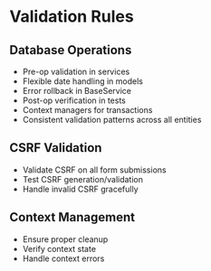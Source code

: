 # Validation Rules

## Database Operations
- Pre-op validation in services
- Flexible date handling in models
- Error rollback in BaseService
- Post-op verification in tests
- Context managers for transactions
- Consistent validation patterns across all entities

## CSRF Validation  
- Validate CSRF on all form submissions  
- Test CSRF generation/validation  
- Handle invalid CSRF gracefully  

## Context Management  
- Ensure proper cleanup  
- Verify context state  
- Handle context errors  

